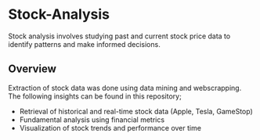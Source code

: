 # Stock-Analysis
Stock analysis involves studying past and current stock price data to identify patterns and make informed decisions.

## Overview

Extraction of stock data was done using data mining and webscrapping. The following insights can be found in this repository;
- Retrieval of historical and real-time stock data (Apple, Tesla, GameStop)
- Fundamental analysis using financial metrics  
- Visualization of stock trends and performance over time 
